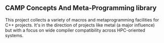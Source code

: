 ## CAMP Concepts And Meta-Programming library

This project collects a variety of macros and metaprogramming facilities for C++
projects.  It's in the direction of projects like metal (a major influence) but
with a focus on wide compiler compatibility across HPC-oriented systems.
